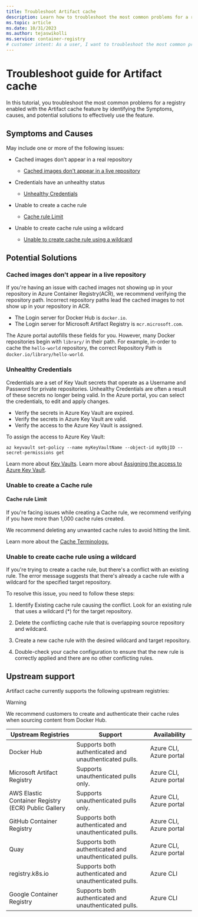```yaml
---
title: Troubleshoot Artifact cache
description: Learn how to troubleshoot the most common problems for a registry enabled with the Artifact cache feature.
ms.topic: article
ms.date: 10/31/2023
ms.author: tejaswikolli
ms.service: container-registry
# customer intent: As a user, I want to troubleshoot the most common problems for a registry enabled with the Artifact cache feature so that I can effectively use the feature.
---
```


# Troubleshoot guide for Artifact cache 

In this tutorial, you troubleshoot the most common problems for a registry enabled with the Artifact cache feature by identifying the Symptoms, causes, and potential solutions to effectively use the feature.

## Symptoms and Causes

May include one or more of the following issues: 

- Cached images don't appear in a real repository 
  - [Cached images don't appear in a live repository](troubleshoot-artifact-cache.md#cached-images-dont-appear-in-a-live-repository) 

- Credentials have an unhealthy status
  - [Unhealthy Credentials](troubleshoot-artifact-cache.md#unhealthy-credentials)

- Unable to create a cache rule
  - [Cache rule Limit](troubleshoot-artifact-cache.md#cache-rule-limit)

- Unable to create cache rule using a wildcard
  - [Unable to create cache rule using a wildcard](troubleshoot-artifact-cache.md#unable-to-create-cache-rule-using-a-wildcard)

## Potential Solutions

### Cached images don't appear in a live repository 

If you're having an issue with cached images not showing up in your repository in Azure Container Registry(ACR), we recommend verifying the repository path. Incorrect repository paths lead the cached images to not show up in your repository in ACR.  

- The Login server for Docker Hub is `docker.io`.
- The Login server for Microsoft Artifact Registry is `mcr.microsoft.com`.

The Azure portal autofills these fields for you. However, many Docker repositories begin with `library/` in their path. For example, in-order to cache the `hello-world` repository, the correct Repository Path is `docker.io/library/hello-world`. 

### Unhealthy Credentials 

Credentials are a set of Key Vault secrets that operate as a Username and Password for private repositories. Unhealthy Credentials are often a result of these secrets no longer being valid. In the Azure portal, you can select the credentials, to edit and apply changes.

- Verify the secrets in Azure Key Vault are expired. 
- Verify the secrets in Azure Key Vault are valid.
- Verify the access to the Azure Key Vault is assigned.

To assign the access to Azure Key Vault:

```azurecli-interactive
az keyvault set-policy --name myKeyVaultName --object-id myObjID --secret-permissions get
```

Learn more about [Key Vaults][create-and-store-keyvault-credentials].
Learn more about [Assigning the access to Azure Key Vault][az-keyvault-set-policy].

### Unable to create a Cache rule

#### Cache rule Limit

If you're facing issues while creating a Cache rule, we recommend verifying if you have more than 1,000 cache rules created. 

We recommend deleting any unwanted cache rules to avoid hitting the limit. 

Learn more about the [Cache Terminology.](container-registry-artifact-cache.md#terminology)


### Unable to create cache rule using a wildcard

If you're trying to create a cache rule, but there's a conflict with an existing rule. The error message suggests that there's already a cache rule with a wildcard for the specified target repository.

To resolve this issue, you need to follow these steps:

1. Identify Existing cache rule causing the conflict. Look for an existing rule that uses a wildcard (*) for the target repository.

1. Delete the conflicting cache rule that is overlapping source repository and wildcard. 

1. Create a new cache rule with the desired wildcard and target repository.

1. Double-check your cache configuration to ensure that the new rule is correctly applied and there are no other conflicting rules.

## Upstream support 

Artifact cache currently supports the following upstream registries:

>[!WARNING]
> We recommend customers to create and authenticate their cache rules when sourcing content from Docker Hub.

| Upstream Registries                          | Support                                                  | Availability             |
|----------------------------------------------|----------------------------------------------------------|--------------------------|
| Docker Hub                                   | Supports both authenticated and unauthenticated pulls.   | Azure CLI, Azure portal  |
| Microsoft Artifact Registry                  | Supports unauthenticated pulls only.                     | Azure CLI, Azure portal  |
| AWS Elastic Container Registry (ECR) Public Gallery | Supports unauthenticated pulls only.              | Azure CLI, Azure portal  |
| GitHub Container Registry                    | Supports both authenticated and unauthenticated pulls.   | Azure CLI, Azure portal  |
| Quay                                         | Supports both authenticated and unauthenticated pulls.   | Azure CLI, Azure portal  |
| registry.k8s.io                              | Supports both authenticated and unauthenticated pulls.   | Azure CLI                |
| Google Container Registry                    | Supports both authenticated and unauthenticated pulls.   | Azure CLI                |

<!-- LINKS - External -->
[create-and-store-keyvault-credentials]:../key-vault/secrets/quick-create-portal.md

[az-keyvault-set-policy]: ../key-vault/general/assign-access-policy.md#assign-an-access-policy

